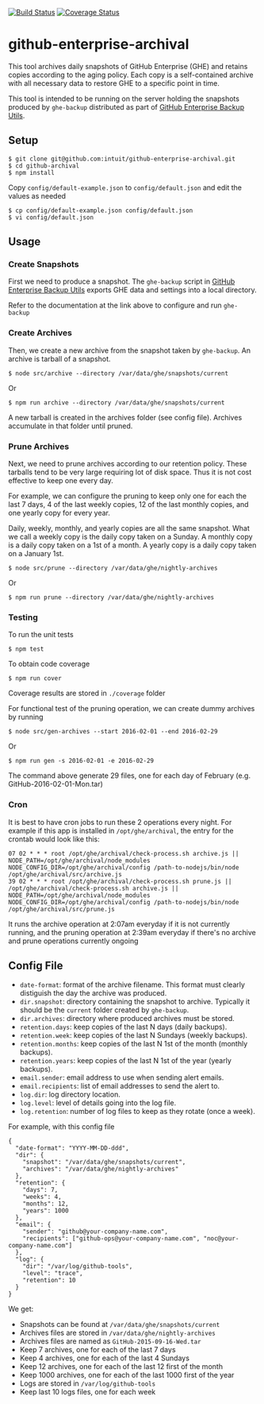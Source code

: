 [![Build Status](https://travis-ci.org/intuit/github-enterprise-archival.svg?branch=master)](http://img.shields.io/travis/intuit/github-enterprise-archival.svg)
[![Coverage Status](https://coveralls.io/repos/github/intuit/github-enterprise-archival/badge.svg?branch=master)](https://img.shields.io/coveralls/intuit/github-enterprise-archival.svg)

# github-enterprise-archival

This tool archives daily snapshots of GitHub Enterprise (GHE) and retains copies
according to the aging policy. Each copy is a self-contained archive with all
necessary data to restore GHE to a specific point in time.

This tool is intended to be running on the server holding the snapshots produced by `ghe-backup`
distributed as part of [GitHub Enterprise Backup Utils](https://github.com/github/backup-utils).

## Setup

```
$ git clone git@github.com:intuit/github-enterprise-archival.git
$ cd github-archival
$ npm install
```

Copy `config/default-example.json` to `config/default.json` and edit the values as needed

```
$ cp config/default-example.json config/default.json
$ vi config/default.json
```

## Usage

### Create Snapshots

First we need to produce a snapshot. The `ghe-backup` script in [GitHub Enterprise Backup Utils](https://github.com/github/backup-utils) exports GHE data and settings into a local directory.

Refer to the documentation at the link above to configure and run `ghe-backup`


### Create Archives

Then, we create a new archive from the snapshot taken by `ghe-backup`. An archive is tarball of a snapshot.

    $ node src/archive --directory /var/data/ghe/snapshots/current

Or

    $ npm run archive --directory /var/data/ghe/snapshots/current

A new tarball is created in the archives folder (see config file).  Archives accumulate in that folder until pruned.

### Prune Archives

Next, we need to prune archives according to our retention policy. These tarballs tend to be
very large requiring lot of disk space.  Thus it is not cost effective to keep one every day.

For example, we can configure the pruning to keep only one for each the last 7 days, 4 of the last weekly copies, 12 of the last monthly copies, and one yearly copy for every year.

Daily, weekly, monthly, and yearly copies are all the same snapshot. What we call a weekly copy is the daily copy taken on a Sunday. A monthly copy is a daily copy taken on a 1st of a month. A yearly copy is a daily copy taken on a January 1st.

    $ node src/prune --directory /var/data/ghe/nightly-archives

Or

    $ npm run prune --directory /var/data/ghe/nightly-archives

### Testing

To run the unit tests

    $ npm test

To obtain code coverage

    $ npm run cover

Coverage results are stored in `./coverage` folder

For functional test of the pruning operation, we can create dummy archives by running

    $ node src/gen-archives --start 2016-02-01 --end 2016-02-29

Or

    $ npm run gen -s 2016-02-01 -e 2016-02-29

The command above generate 29 files, one for each day of February (e.g. GitHub-2016-02-01-Mon.tar)

### Cron

It is best to have cron jobs to run these 2 operations every night.  For example if this app is installed in `/opt/ghe/archival`, the entry for the crontab would look like this:

```
07 02 * * * root /opt/ghe/archival/check-process.sh archive.js || NODE_PATH=/opt/ghe/archival/node_modules NODE_CONFIG_DIR=/opt/ghe/archival/config /path-to-nodejs/bin/node /opt/ghe/archival/src/archive.js
39 02 * * * root /opt/ghe/archival/check-process.sh prune.js || /opt/ghe/archival/check-process.sh archive.js || NODE_PATH=/opt/ghe/archival/node_modules NODE_CONFIG_DIR=/opt/ghe/archival/config /path-to-nodejs/bin/node /opt/ghe/archival/src/prune.js
```
It runs the archive operation at 2:07am everyday if it is not currently running, and the pruning operation at 2:39am everyday if there's no archive and prune operations currently ongoing


## Config File

* `date-format`: format of the archive filename. This format must clearly distiguish the day the archive was produced.
* `dir.snapshot`: directory containing the snapshot to archive. Typically it should be the `current` folder created by `ghe-backup`.
* `dir.archives`: directory where produced archives must be stored.
* `retention.days`: keep copies of the last N days (daily backups).
* `retention.week`: keep copies of the last N Sundays (weekly backups).
* `retention.months`: keep copies of the last N 1st of the month (monthly backups).
* `retention.years`: keep copies of the last N 1st of the year (yearly backups).
* `email.sender`: email address to use when sending alert emails.
* `email.recipients`: list of email addresses to send the alert to.
* `log.dir`: log directory location.
* `log.level`: level of details going into the log file.
* `log.retention`: number of log files to keep as they rotate (once a week).

For example, with this config file

```
{
  "date-format": "YYYY-MM-DD-ddd",
  "dir": {
    "snapshot": "/var/data/ghe/snapshots/current",
    "archives": "/var/data/ghe/nightly-archives"
  },
  "retention": {
    "days": 7,
    "weeks": 4,
    "months": 12,
    "years": 1000
  },
  "email": {
    "sender": "github@your-company-name.com",
    "recipients": ["github-ops@your-company-name.com", "noc@your-company-name.com"]
  },
  "log": {
    "dir": "/var/log/github-tools",
    "level": "trace",
    "retention": 10
  }
}
```

We get:

* Snapshots can be found at `/var/data/ghe/snapshots/current`
* Archives files are stored in `/var/data/ghe/nightly-archives`
* Archives files are named as `GitHub-2015-09-16-Wed.tar`
* Keep 7 archives, one for each of the last 7 days
* Keep 4 archives, one for each of the last 4 Sundays
* Keep 12 archives, one for each of the last 12 first of the month
* Keep 1000 archives, one for each of the last 1000 first of the year
* Logs are stored in `/var/log/github-tools`
* Keep last 10 logs files, one for each week